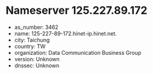 # Nameserver 125.227.89.172

* as_number: 3462
* name: 125-227-89-172.hinet-ip.hinet.net.
* city: Taichung
* country: TW
* organization: Data Communication Business Group
* version: Unknown
* dnssec: Unknown
